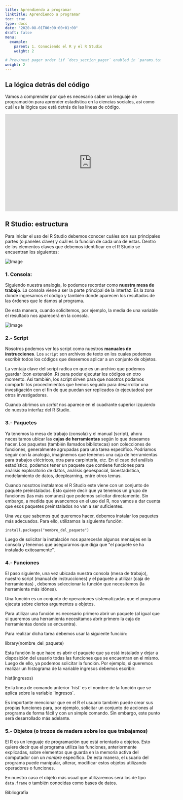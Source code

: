 ```yaml
---
title: Aprendiendo a programar
linktitle: Aprendiendo a programar
toc: true
type: docs
date: "2020-08-01T00:00:00+01:00"
draft: false
menu:
  example:
    parent: 1. Conociendo el R y el R Studio
    weight: 2

# Prev/next pager order (if `docs_section_pager` enabled in `params.toml`)
weight: 2
---
```


## La lógica detrás del código

Vamos a comprender por qué es necesario saber un lenguaje de programación para aprender estadística en la ciencias sociales, así como cuál es la lógica que está detrás de las líneas de código.

<iframe width="560" height="315" src="https://www.youtube.com/embed/HpXiSLVyYrM" frameborder="0" allow="accelerometer; autoplay; encrypted-media; gyroscope; picture-in-picture" allowfullscreen></iframe>


## R Studio: estructura

Para iniciar el uso del R Studio debemos conocer cuáles son sus principales partes (o paneles clave) y cuál es la función de cada una de estas. Dentro de los elementos claves que debemos identificar en el R Studio se encuentran los siguientes:

![Image](/cursos/1-1.png)

### 1. **Consola**:

Siguiendo nuestra analogía, lo podemos recordar como **nuestra mesa de trabajo**. La consola viene a ser la parte principal de la interfaz. Es la zona donde ingresamos el código y también donde aparecen los resultados de las órdenes que le damos al programa. 

De esta manera, cuando solicitemos, por ejemplo, la media de una variable el resultado nos aparecerá en la consola. 


![Image](/cursos/1-2.jpg)


### 2.- **Script**

Nosotros podemos ver los script como nuestros **manuales de instrucciones**. Los `script` son archivos de texto en los cuales podemos escribir todos los códigos que deseemos aplicar a un conjunto de objetos. 

La ventaja clave del script radica en que es un archivo que podemos guardar (con extensión .R) para poder ejecutar los códigos en otro momento. Así también, los script sirven para que nosotros podamos compartir los procedimientos que hemos seguido para desarrollar una investigación con el fin de que puedan ser replicados (o ejecutados) por otros investigadores. 

Cuando abrimos un *script* nos aparece en el cuadrante superior izquierdo de nuestra interfaz del R Studio. 


### 3.- **Paquetes**

Ya tenemos la mesa de trabajo (consola) y el manual (script), ahora necesitamos ubicar las **cajas de herramientas** según lo que deseamos hacer. Los paquetes (también llamados bibliotecas) son colecciones de funciones, generalmente agrupadas para una tarea específico. Podríamos seguir con la analogía, imaginemos que tenemos una caja de herramientas para trabajos eléctricos, otra para carpintería, etc. En el caso del análisis estadístico, podemos tener un paquete que contiene funciones para análisis exploratorio de datos, análisis geoespacial, bioestadística, modelamiento de datos, deeplearning, entre otros temas. 

Cuando nosotros instalamos el R Studio este viene con un conjunto de paquete preinstalados. Esto quiere decir que ya tenemos un grupo de funciones (las más comunes) que podemos solicitar directamente. Sin embargo, a medida que avancemos en el uso del R, nos vamos a dar cuenta que esos paquetes preinstalados no van a ser suficientes. 

Una vez que sabemos qué queremos hacer, debemos instalar los paquetes más adecuados. Para ello, utilizamos la siguiente función:

    install.packages("nombre_del_paquete")

Luego de solicitar la instalación nos aparecerán algunos mensajes en la consola y tenemos que asegurarnos que diga que "el paquete se ha instalado exitosamente".

### 4.- **Funciones**

El paso siguiente, una vez ubicada nuestra consola (mesa de trabajo), nuestro script (manual de instrucciones) y el paquete a utilizar (caja de herramientas) , debemos seleccionar la función que necesitemos (la herramienta más idónea). 

Una función es un conjunto de operaciones sistematizadas que el programa ejecuta sobre ciertos argumentos u objetos. 

Para utilizar una función es necesario primero abrir un paquete (al igual que si queremos una herramienta necesitamos abrir primero la caja de herramientas donde se encuentra). 

Para realizar dicha tarea debemos usar la siguiente función:

library(nombre_del_paquete)

Esta función lo que hace es abrir el paquete que ya está instalado y dejar a disposición del usuario todas las funciones que se encuentran en el mismo. Luego de ello, ya podemos solicitar la función. Por ejemplo, si queremos realizar un histograma de la variable ingresos debemos escribir:

hist(ingresos)

En la línea de comando anterior ´hist´ es el nombre de la función que se aplica sobre la variable ´ingresos´.

Es importante mencionar que en el R el usuario también puede crear sus propias funciones para, por ejemplo, solicitar un conjunto de acciones al programa de forma fácil y con un simple comando. Sin embargo, este punto será desarrollado más adelante. 

### 5.- **Objetos (o trozos de madera sobre los que trabajamos)**

El R es un lenguaje de programación que está orientado a objetos. Esto quiere decir que el programa utiliza las funciones, anteriormente explicadas, sobre elementos que guarda en la memoria activa del computador con un *nombre* específico. De esta manera, el usuario del programa puede manipular, alterar, modificar estos objetos utilizando operadores o funciones. 

En nuestro caso el objeto más usual que utilizaremos será los de tipo  `data.frame` o también conocidas como bases de datos. 



Bibliografía


